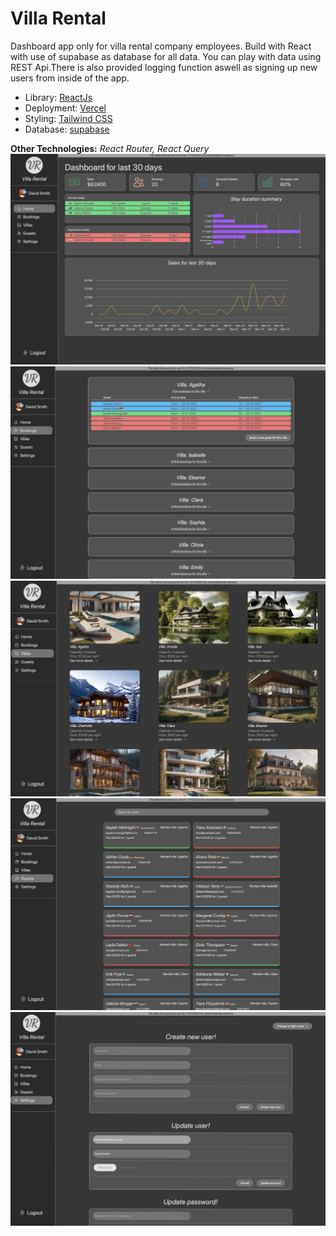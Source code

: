 # Villa Rental

Dashboard app only for villa rental company employees. Build with React with use of supabase as database for all data. You can play with data using REST Api.There is also provided logging function aswell as signing up new users from inside of the app.

- Library: [ReactJs](https://react.dev/)
- Deployment: [Vercel](https://vercel.com/)
- Styling: [Tailwind CSS](https://tailwindcss.com/)
- Database: [supabase](https://supabase.com//)

**Other Technologies:** _React Router, React Query_
![Alt text](/public/VillaRentalSS.jpeg?raw=true)
![Alt text](/public/villaSS-1.jpeg?raw=true)
![Alt text](/public/villaSS-2.jpeg?raw=true)
![Alt text](/public/villaSS-3.jpeg?raw=true)
![Alt text](/public/villaSS-4.jpeg?raw=true)
